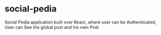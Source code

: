 # social-pedia
 Social Pedia application built over React, where  user can be Authenticated, User can See the global post and his own Post

